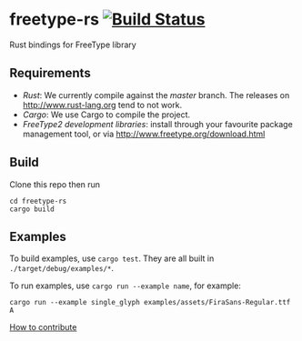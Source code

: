 # freetype-rs [![Build Status](https://travis-ci.org/PistonDevelopers/freetype-rs.svg?branch=master)](https://travis-ci.org/PistonDevelopers/freetype-rs)

Rust bindings for FreeType library

## Requirements

  * *Rust*: We currently compile against the *master* branch. The releases on
    http://www.rust-lang.org tend to not work.
  * *Cargo*: We use Cargo to compile the project.
  * *FreeType2 development libraries*: install through your favourite package
    management tool, or via http://www.freetype.org/download.html

## Build

Clone this repo then run
```
cd freetype-rs
cargo build
```

## Examples

To build examples, use `cargo test`. They are all built in `./target/debug/examples/*`.

To run examples, use `cargo run --example name`, for example:
```
cargo run --example single_glyph examples/assets/FiraSans-Regular.ttf A
```

[How to contribute](https://github.com/PistonDevelopers/piston/blob/master/CONTRIBUTING.md)

